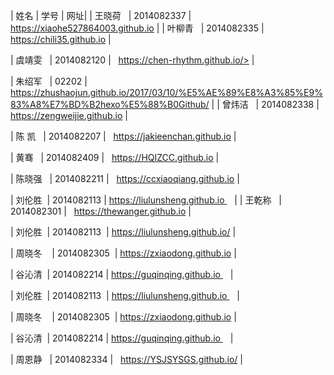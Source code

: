 | 姓名        | 学号  | 网址|
| 王晓荷    | 2014082337 |   https://xiaohe527864003.github.io  |
| 叶柳青    | 2014082335 |   https://chili35.github.io  |


| 虞靖雯    | 2014082120 |   https://chen-rhythm.github.io/>  |



| 朱绍军    | 02202 |   https://zhushaojun.github.io/2017/03/10/%E5%AE%89%E8%A3%85%E9%83%A8%E7%BD%B2hexo%E5%88%B0Github/  |
| 曾炜洁    | 2014082338 |   https://zengweijie.github.io  |


| 陈  凯    | 2014082207 |   https://jakieenchan.github.io  |


| 黄骞    | 2014082409 |   https://HQIZCC.github.io  |



| 陈晓强    | 2014082211 |   https://ccxiaoqiang.github.io  |

| 刘伦胜    | 2014082113 | https://liulunsheng.github.io    |
| 王乾称    | 2014082301 |   https://thewanger.github.io  |



| 刘伦胜  | 2014082113   | https://liulunsheng.github.io/  |

| 周晓冬     | 2014082305  | https://zxiaodong.github.io |

| 谷沁清  | 2014082214  | https://guqinqing.github.io    |

| 刘伦胜  | 2014082113   | https://liulunsheng.github.io    |


| 周晓冬     | 2014082305  | https://zxiaodong.github.io |


| 谷沁清  | 2014082214  | https://guqinqing.github.io    |





| 周恩静    | 2014082334 |   https://YSJSYSGS.github.io/  |
